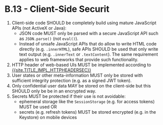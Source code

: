 # B.13 - Client-Side Securit

1. Client-side code SHOULD be completely build using mature JavaScript APIs (not ActiveX or Java):
    - JSON code MUST only be parsed with a secure JavaScript API such as `JSON.parse()` (not `eval()`).
    - Instead of unsafe JavaScript APIs that do allow to write HTML code directly (e.g. `.innerHTML`), safe APIs SHOULD be used that only write text output (e.g. `.innerText` or `.textContent`). The same requirement applies to web frameworks that provide such functionality.
3. HTTP header of web-based UIs MUST be implemented according to [{{site.TITLE_IMPL_HTTPHEADERSEC}}]({{site.URL_IMPL_HTTPHEADERSEC}})
4. User states or other meta-information MUST only be stored with sufficient integrity protection (e.g. as a signed JWT token).
5. Only confidential user data MAY be stored on the client-side but this SHOULD only be be in an encrypted way.
6. Secrets MUST be protected if their use is not avoidable:
    - ephemeral storage like the `SessionStorage` (e.g. for access tokens) MUST be used OR
    - secrets (e.g. refresh tokens) MUST be stored encrypted (e.g. in the Keystore) on mobile devices
